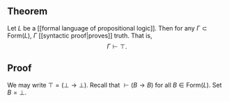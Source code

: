 ## Theorem
Let $L$ be a [[formal language of propositional logic]]. Then for any $\Gamma \subset \text{Form}(L)$, $\Gamma$ [[syntactic proof|proves]] truth. That is, $$\Gamma \vdash \top.$$
## Proof
We may write $\top = (\bot\rightarrow\bot)$. 
Recall that $\vdash (B\rightarrow B)$ for all $B\in \text{Form}(L)$. 
Set $B = \bot$.